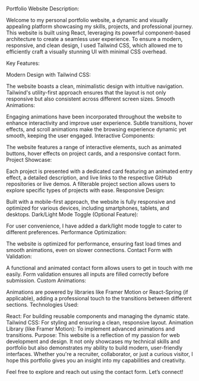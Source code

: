 Portfolio Website Description:

Welcome to my personal portfolio website, a dynamic and visually appealing platform showcasing my skills, projects, and professional journey. This website is built using React, leveraging its powerful component-based architecture to create a seamless user experience. To ensure a modern, responsive, and clean design, I used Tailwind CSS, which allowed me to efficiently craft a visually stunning UI with minimal CSS overhead.

Key Features:

Modern Design with Tailwind CSS:

The website boasts a clean, minimalistic design with intuitive navigation.
Tailwind's utility-first approach ensures that the layout is not only responsive but also consistent across different screen sizes.
Smooth Animations:

Engaging animations have been incorporated throughout the website to enhance interactivity and improve user experience.
Subtle transitions, hover effects, and scroll animations make the browsing experience dynamic yet smooth, keeping the user engaged.
Interactive Components:

The website features a range of interactive elements, such as animated buttons, hover effects on project cards, and a responsive contact form.
Project Showcase:

Each project is presented with a dedicated card featuring an animated entry effect, a detailed description, and live links to the respective GitHub repositories or live demos.
A filterable project section allows users to explore specific types of projects with ease.
Responsive Design:

Built with a mobile-first approach, the website is fully responsive and optimized for various devices, including smartphones, tablets, and desktops.
Dark/Light Mode Toggle (Optional Feature):

For user convenience, I have added a dark/light mode toggle to cater to different preferences.
Performance Optimization:

The website is optimized for performance, ensuring fast load times and smooth animations, even on slower connections.
Contact Form with Validation:

A functional and animated contact form allows users to get in touch with me easily. Form validation ensures all inputs are filled correctly before submission.
Custom Animations:

Animations are powered by libraries like Framer Motion or React-Spring (if applicable), adding a professional touch to the transitions between different sections.
Technologies Used:

React: For building reusable components and managing the dynamic state.
Tailwind CSS: For styling and ensuring a clean, responsive layout.
Animation Library (like Framer Motion): To implement advanced animations and transitions.
Purpose: This website is a reflection of my passion for web development and design. It not only showcases my technical skills and portfolio but also demonstrates my ability to build modern, user-friendly interfaces. Whether you're a recruiter, collaborator, or just a curious visitor, I hope this portfolio gives you an insight into my capabilities and creativity.

Feel free to explore and reach out using the contact form. Let’s connect!

